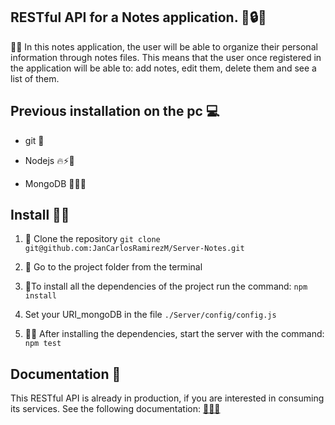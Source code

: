 ## RESTful API for a Notes application. 🔌🔒📑 

🏅💡 In this notes application, the user will be able to organize their personal information through notes files. This means that the user once registered in the application will be able to: add notes, edit them, delete them and see a list of them.

 ## Previous installation on the pc 💻
 
 - git 📑
  
 - Nodejs 🔥⚡🔌
 
 - MongoDB 📂📑💡

 ## Install 🐱‍🏍

 1. 📸 Clone the repository  `git clone git@github.com:JanCarlosRamirezM/Server-Notes.git`
 
 2. 🤖 Go to the project folder from the terminal

 3.  🐾To install all the dependencies of the project run the command: `npm install`
 
 5.  Set your URI_mongoDB in the file `./Server/config/config.js`

4.	🐱‍🏍 After installing the dependencies, start the server with the command: `npm test`

## Documentation 📖

This RESTful API is already in production, if you are interested in consuming its services. See the following documentation:
[📖📑🔌](https://documenter.getpostman.com/view/5698540/SzmcZdy6)

